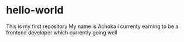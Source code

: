 # hello-world
This is my first repository
My name is Achoka i currenty earning to be a frontend developer which currently going well
